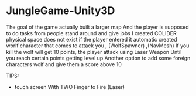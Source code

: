 # JungleGame-Unity3D

The goal of the game actually built a larger map
And the player is supposed to do tasks from people stand around and give jobs
I created COLIDER physical space does not exist if the player entered it automatic created worlf character that comes to attack you , (WolfSpawner) ,(NavMesh)
If you kill the wolf will get 10 points, the player attack using Laser Weapon
Until you reach certain points getting level up
Another option to add some foreign characters wolf and give them a score above 10

TIPS:
* touch screen With TWO Finger to Fire (Laser) 

